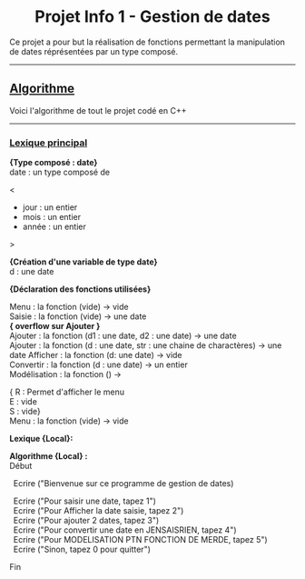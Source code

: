 <p align="center"><h1 align="center">Projet Info 1 - Gestion de dates</h1></p>

Ce projet a pour but la réalisation de fonctions permettant la manipulation de dates réprésentées par un type composé.

---

## <ins>Algorithme</ins>
Voici l'algorithme de tout le projet codé en C++

---

### <ins>Lexique principal</ins>

**{Type composé : date}**  
date : un type composé de  
<p>
<
  <ul>
    <li>jour  : un entier</li>
    <li>mois  : un entier</li>
    <li>année : un entier</li>
  </ul>
>
</p>

**{Création d'une variable de type date}**  
d : une date



**{Déclaration des fonctions utilisées}**

Menu : la fonction (vide) -> vide  
Saisie : la fonction (vide) -> une date  
**{ overflow sur Ajouter }**  
Ajouter : la fonction (d1 : une date, d2 : une date) -> une date  
Ajouter : la fonction (d : une date, str : une chaine de charactères) -> une date
Afficher : la fonction (d: une date) -> vide  
Convertir : la fonction (d : une date) -> un entier  
Modélisation : la fonction () ->  













{ R : Permet d'afficher le menu  
E : vide  
S : vide}  
Menu : la fonction (vide) -> vide

**Lexique {Local}:**  

**Algorithme {Local} :**  
Début  

&ensp;Ecrire ("Bienvenue sur ce programme de gestion de dates)  

&ensp;Ecrire ("Pour saisir une date, tapez 1")  
&ensp;Ecrire ("Pour Afficher la date saisie, tapez 2")  
&ensp;Ecrire ("Pour ajouter 2 dates, tapez 3")  
&ensp;Ecrire ("Pour convertir une date en JENSAISRIEN, tapez 4")  
&ensp;Ecrire ("Pour MODELISATION PTN FONCTION DE MERDE, tapez 5")  
&ensp;Ecrire ("Sinon, tapez 0 pour quitter")  

Fin
